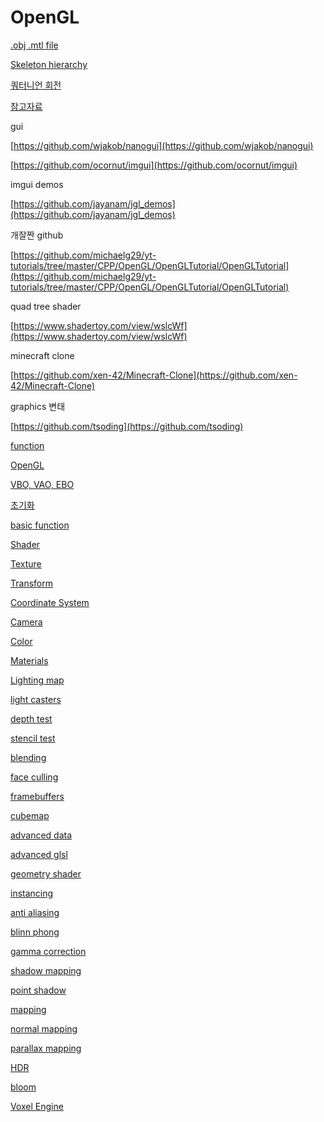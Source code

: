 # OpenGL

[.obj .mtl file](OpenGL%2077a8356dc43c42d5b0f5512fe87e5776/obj%20mtl%20file%20e8fe46de8ccf44edbc30efc2d7220fa5.md)

[Skeleton hierarchy](OpenGL%2077a8356dc43c42d5b0f5512fe87e5776/Skeleton%20hierarchy%20249b6f8adea941c7ad8e75a05e4fee59.md)

[쿼터니언 회전](OpenGL%2077a8356dc43c42d5b0f5512fe87e5776/%E1%84%8F%E1%85%AF%E1%84%90%E1%85%A5%E1%84%82%E1%85%B5%E1%84%8B%E1%85%A5%E1%86%AB%20%E1%84%92%E1%85%AC%E1%84%8C%E1%85%A5%E1%86%AB%20b7edaaab43e246d294e4db2053c74d9a.md)

[참고자료](OpenGL%2077a8356dc43c42d5b0f5512fe87e5776/%E1%84%8E%E1%85%A1%E1%86%B7%E1%84%80%E1%85%A9%E1%84%8C%E1%85%A1%E1%84%85%E1%85%AD%20e7cab3a059af45b680900eccd19c9552.md)

gui

[https://github.com/wjakob/nanogui](https://github.com/wjakob/nanogui)

[https://github.com/ocornut/imgui](https://github.com/ocornut/imgui)

imgui demos

[https://github.com/jayanam/jgl_demos](https://github.com/jayanam/jgl_demos)

개잘짠 github

[https://github.com/michaelg29/yt-tutorials/tree/master/CPP/OpenGL/OpenGLTutorial/OpenGLTutorial](https://github.com/michaelg29/yt-tutorials/tree/master/CPP/OpenGL/OpenGLTutorial/OpenGLTutorial)

quad tree shader

[https://www.shadertoy.com/view/wslcWf](https://www.shadertoy.com/view/wslcWf)

minecraft clone

[https://github.com/xen-42/Minecraft-Clone](https://github.com/xen-42/Minecraft-Clone)

graphics 변태

[https://github.com/tsoding](https://github.com/tsoding)

[function](OpenGL%2077a8356dc43c42d5b0f5512fe87e5776/function%20cc506907cf7e4f40829494e98284ecce.md)

[OpenGL](OpenGL%2077a8356dc43c42d5b0f5512fe87e5776/OpenGL%20bb3a8613e80843b68e646ec6a1f840ac.md)

[VBO, VAO, EBO](OpenGL%2077a8356dc43c42d5b0f5512fe87e5776/VBO,%20VAO,%20EBO%202fafa6b59052464a822dddf01743b802.md)

[초기화](OpenGL%2077a8356dc43c42d5b0f5512fe87e5776/%E1%84%8E%E1%85%A9%E1%84%80%E1%85%B5%E1%84%92%E1%85%AA%20fc31c059542b4bdcb262abc37da85300.md)

[basic function](OpenGL%2077a8356dc43c42d5b0f5512fe87e5776/basic%20function%2016f6f424840e4cfd9a07b5530c0d9ae9.md)

[Shader](OpenGL%2077a8356dc43c42d5b0f5512fe87e5776/Shader%2021dcdbc578184783b61eceba47cfc6e8.md)

[Texture](OpenGL%2077a8356dc43c42d5b0f5512fe87e5776/Texture%20e54b5a6817f841339a73fe5bc1286164.md)

[Transform](OpenGL%2077a8356dc43c42d5b0f5512fe87e5776/Transform%201523095efaff4d95bd98027c9e37212e.md)

[Coordinate System](OpenGL%2077a8356dc43c42d5b0f5512fe87e5776/Coordinate%20System%20ed99c3dd6bb74d48b4f51a02c3e30df6.md)

[Camera](OpenGL%2077a8356dc43c42d5b0f5512fe87e5776/Camera%205d0b4a92dba34417b14c53ff068d957d.md)

[Color](OpenGL%2077a8356dc43c42d5b0f5512fe87e5776/Color%20f15647c9d4994501a0d798871a97819d.md)

[Materials](OpenGL%2077a8356dc43c42d5b0f5512fe87e5776/Materials%20f45be7e1205d40658c0af8dc5c4bb308.md)

[Lighting map](OpenGL%2077a8356dc43c42d5b0f5512fe87e5776/Lighting%20map%20bbaa2454dfe24ed984aa1617a1a1fcbb.md)

[light casters](OpenGL%2077a8356dc43c42d5b0f5512fe87e5776/light%20casters%208e4ccb48a7c74e5186c67a6a19c01531.md)

[depth test](OpenGL%2077a8356dc43c42d5b0f5512fe87e5776/depth%20test%2091cd0558871249f692c0337b7024f13a.md)

[stencil test](OpenGL%2077a8356dc43c42d5b0f5512fe87e5776/stencil%20test%200b171c93f5804fe5bd49c3f7deb50b1d.md)

[blending](OpenGL%2077a8356dc43c42d5b0f5512fe87e5776/blending%20eb1a5718dfe740108aa56ade0c71a504.md)

[face culling](OpenGL%2077a8356dc43c42d5b0f5512fe87e5776/face%20culling%204f3026429afc4efd98de16356f25742d.md)

[framebuffers](OpenGL%2077a8356dc43c42d5b0f5512fe87e5776/framebuffers%207ede6bf196924775910758e30ccce851.md)

[cubemap](OpenGL%2077a8356dc43c42d5b0f5512fe87e5776/cubemap%209c86e0ad4f3e41c3a104403a18f28108.md)

[advanced data](OpenGL%2077a8356dc43c42d5b0f5512fe87e5776/advanced%20data%20594c3870d08c4bcca59998d3398d47c9.md)

[advanced glsl](OpenGL%2077a8356dc43c42d5b0f5512fe87e5776/advanced%20glsl%207a205ef7cc254ab7ae7abb9822f3c4fb.md)

[geometry shader](OpenGL%2077a8356dc43c42d5b0f5512fe87e5776/geometry%20shader%201aed839ecb2449f7aba168b7798c3e7c.md)

[instancing](OpenGL%2077a8356dc43c42d5b0f5512fe87e5776/instancing%205d99cf6f5e1942958f1a2bdffe36a1e4.md)

[anti aliasing](OpenGL%2077a8356dc43c42d5b0f5512fe87e5776/anti%20aliasing%2028b6587ef7734bd78e4422585a30cce0.md)

[blinn phong](OpenGL%2077a8356dc43c42d5b0f5512fe87e5776/blinn%20phong%20e6efc7e91aa54f3bbbfdc5c693bf4360.md)

[gamma correction](OpenGL%2077a8356dc43c42d5b0f5512fe87e5776/gamma%20correction%2063fe389490414a419583b5260f71516f.md)

[shadow mapping](OpenGL%2077a8356dc43c42d5b0f5512fe87e5776/shadow%20mapping%20a98e28d25a1b4b5da034a419cd0d6e67.md)

[point shadow](OpenGL%2077a8356dc43c42d5b0f5512fe87e5776/point%20shadow%20ed7611c9b82344ad8c2309b934a17e6f.md)

[mapping](OpenGL%2077a8356dc43c42d5b0f5512fe87e5776/mapping%2056721ca7c3384d1dacf0801083a3d1b0.md)

[normal mapping](OpenGL%2077a8356dc43c42d5b0f5512fe87e5776/normal%20mapping%20413a37ded27b4c21ab3d6a5629ec6828.md)

[parallax mapping](OpenGL%2077a8356dc43c42d5b0f5512fe87e5776/parallax%20mapping%200a2b30efc47c412fa754f6e75b7f6694.md)

[HDR](OpenGL%2077a8356dc43c42d5b0f5512fe87e5776/HDR%20fdb9bc32d88e4db6aed44c568e02dc8f.md)

[bloom](OpenGL%2077a8356dc43c42d5b0f5512fe87e5776/bloom%204efc599c9d574b2cbf28856652abd981.md)

[Voxel Engine](OpenGL%2077a8356dc43c42d5b0f5512fe87e5776/Voxel%20Engine%20ba16812e80d04752882056b56d182683.md)